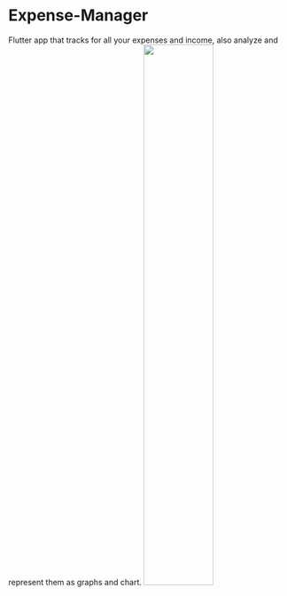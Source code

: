 # Expense-Manager

Flutter app that tracks for all your expenses and income, also analyze and represent them as graphs and chart.
<img hegiht ="50" width="50%"  src="https://github.com/ankitzadafiya/Expense-Manager/tree/main/UI/GET-STARTED-1.png" />
